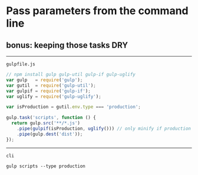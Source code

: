 # Pass parameters from the command line
## bonus: keeping those tasks DRY

---

`gulpfile.js`

```js
// npm install gulp gulp-util gulp-if gulp-uglify 
var gulp   = require('gulp');
var gutil  = require('gulp-util');
var gulpif = require('gulp-if');
var uglify = require('gulp-uglify');

var isProduction = gutil.env.type === 'production';

gulp.task('scripts', function () {
  return gulp.src('**/*.js')
    .pipe(gulpif(isProduction, uglify())) // only minify if production
    .pipe(gulp.dest('dist'));
});
```

---

`cli`

`gulp scripts --type production`
